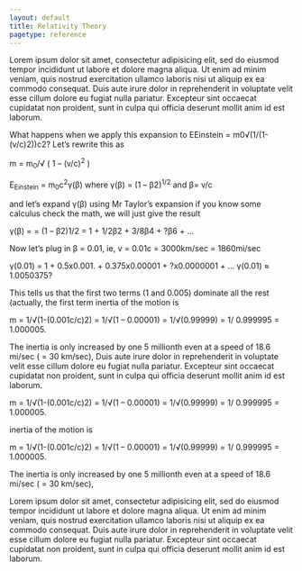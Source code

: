 ```yaml
---
layout: default
title: Relativity Theory
pagetype: reference
---
```


Lorem ipsum dolor sit amet, consectetur adipisicing elit, sed do eiusmod tempor incididunt ut labore et dolore magna aliqua. Ut enim ad minim veniam, quis nostrud exercitation ullamco laboris nisi ut aliquip ex ea commodo consequat. Duis aute irure dolor in reprehenderit in voluptate velit esse cillum dolore eu fugiat nulla pariatur. Excepteur sint occaecat cupidatat non proident, sunt in culpa qui officia deserunt mollit anim id est laborum.

What happens when we apply this expansion to EEinstein =  m0√(1/(1-(v/c)2))c2? Let’s rewrite this as

m = m<sub>0</sub>/√ ( 1 – (v/c)<sup>2</sup> )

E<sub>Einstein</sub> = m<sub>0</sub>c<sup>2</sup>γ(β) where γ(β) = (1 – β2)<sup>1/2</sup> and β= v/c 

and let’s expand γ(β) using Mr Taylor’s expansion
if you know some calculus check the math, we will just give the result

γ(β) = = (1 – β2)1/2 = 1 + 1/2β2 + 3/8β4 + ?β6 + …

Now let’s plug in β = 0.01, ie, v = 0.01c = 3000km/sec = 1860mi/sec

γ(0.01) = 1 + 0.5x0.001. + 0.375x0.00001 + ?x0.0000001 + …
γ(0.01) ≈ 1.0050375?

This tells us that the first two terms (1 and 0.005) dominate all the rest (actually, the first term 
inertia of the motion is 

m = 1/√(1-(0.001c/c)2) = 1/√(1 – 0.00001) = 1/√(0.99999) = 1/ 0.999995 = 1.000005.   

The inertia is only increased by one 5 millionth even at a speed of 18.6 mi/sec ( = 30 km/sec), Duis aute irure dolor in reprehenderit in voluptate velit esse cillum dolore eu fugiat nulla pariatur. Excepteur sint occaecat cupidatat non proident, sunt in culpa qui officia deserunt mollit anim id est laborum.



m = 1/√(1-(0.001c/c)2) = 1/√(1 – 0.00001) = 1/√(0.99999) = 1/ 0.999995 = 1.000005.   




inertia of the motion is 

m = 1/√(1-(0.001c/c)2) = 1/√(1 – 0.00001) = 1/√(0.99999) = 1/ 0.999995 = 1.000005.   

The inertia is only increased by one 5 millionth even at a speed of 18.6 mi/sec ( = 30 km/sec), 


Lorem ipsum dolor sit amet, consectetur adipisicing elit, sed do eiusmod tempor incididunt ut labore et dolore magna aliqua. Ut enim ad minim veniam, quis nostrud exercitation ullamco laboris nisi ut aliquip ex ea commodo consequat. Duis aute irure dolor in reprehenderit in voluptate velit esse cillum dolore eu fugiat nulla pariatur. Excepteur sint occaecat cupidatat non proident, sunt in culpa qui officia deserunt mollit anim id est laborum.
